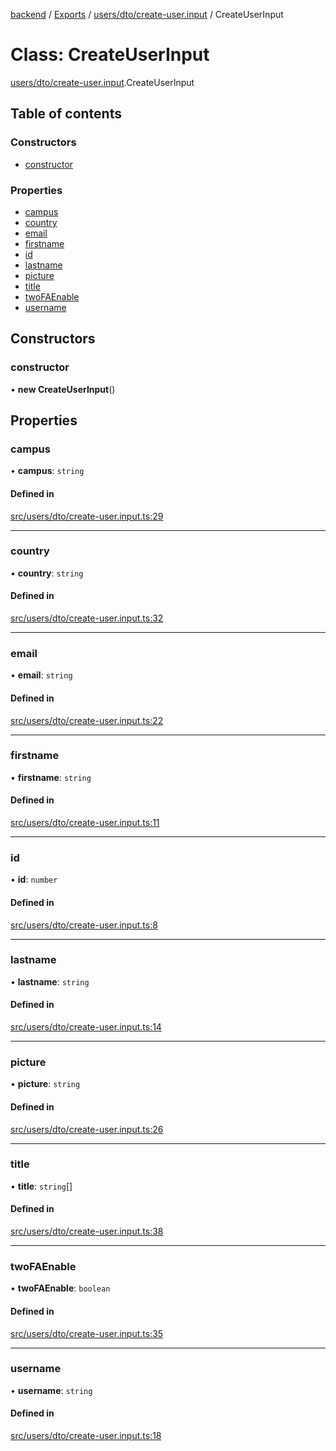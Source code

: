 [backend](../README.md) / [Exports](../modules.md) / [users/dto/create-user.input](../modules/users_dto_create_user_input.md) / CreateUserInput

# Class: CreateUserInput

[users/dto/create-user.input](../modules/users_dto_create_user_input.md).CreateUserInput

## Table of contents

### Constructors

- [constructor](users_dto_create_user_input.CreateUserInput.md#constructor)

### Properties

- [campus](users_dto_create_user_input.CreateUserInput.md#campus)
- [country](users_dto_create_user_input.CreateUserInput.md#country)
- [email](users_dto_create_user_input.CreateUserInput.md#email)
- [firstname](users_dto_create_user_input.CreateUserInput.md#firstname)
- [id](users_dto_create_user_input.CreateUserInput.md#id)
- [lastname](users_dto_create_user_input.CreateUserInput.md#lastname)
- [picture](users_dto_create_user_input.CreateUserInput.md#picture)
- [title](users_dto_create_user_input.CreateUserInput.md#title)
- [twoFAEnable](users_dto_create_user_input.CreateUserInput.md#twofaenable)
- [username](users_dto_create_user_input.CreateUserInput.md#username)

## Constructors

### constructor

• **new CreateUserInput**()

## Properties

### campus

• **campus**: `string`

#### Defined in

[src/users/dto/create-user.input.ts:29](https://github.com/GQDeltex/ft_transcendence/blob/fdce073/backend/src/users/dto/create-user.input.ts#L29)

___

### country

• **country**: `string`

#### Defined in

[src/users/dto/create-user.input.ts:32](https://github.com/GQDeltex/ft_transcendence/blob/fdce073/backend/src/users/dto/create-user.input.ts#L32)

___

### email

• **email**: `string`

#### Defined in

[src/users/dto/create-user.input.ts:22](https://github.com/GQDeltex/ft_transcendence/blob/fdce073/backend/src/users/dto/create-user.input.ts#L22)

___

### firstname

• **firstname**: `string`

#### Defined in

[src/users/dto/create-user.input.ts:11](https://github.com/GQDeltex/ft_transcendence/blob/fdce073/backend/src/users/dto/create-user.input.ts#L11)

___

### id

• **id**: `number`

#### Defined in

[src/users/dto/create-user.input.ts:8](https://github.com/GQDeltex/ft_transcendence/blob/fdce073/backend/src/users/dto/create-user.input.ts#L8)

___

### lastname

• **lastname**: `string`

#### Defined in

[src/users/dto/create-user.input.ts:14](https://github.com/GQDeltex/ft_transcendence/blob/fdce073/backend/src/users/dto/create-user.input.ts#L14)

___

### picture

• **picture**: `string`

#### Defined in

[src/users/dto/create-user.input.ts:26](https://github.com/GQDeltex/ft_transcendence/blob/fdce073/backend/src/users/dto/create-user.input.ts#L26)

___

### title

• **title**: `string`[]

#### Defined in

[src/users/dto/create-user.input.ts:38](https://github.com/GQDeltex/ft_transcendence/blob/fdce073/backend/src/users/dto/create-user.input.ts#L38)

___

### twoFAEnable

• **twoFAEnable**: `boolean`

#### Defined in

[src/users/dto/create-user.input.ts:35](https://github.com/GQDeltex/ft_transcendence/blob/fdce073/backend/src/users/dto/create-user.input.ts#L35)

___

### username

• **username**: `string`

#### Defined in

[src/users/dto/create-user.input.ts:18](https://github.com/GQDeltex/ft_transcendence/blob/fdce073/backend/src/users/dto/create-user.input.ts#L18)
